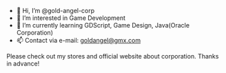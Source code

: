 - 👋 Hi, I’m @gold-angel-corp
- 👀 I’m interested in Game Development
- 🌱 I’m currently learning GDScript, Game Design, Java(Oracle Corporation)
- 📫 Contact via e-mail: goldangel@gmx.com

Please check out my stores and official website about corporation. Thanks in advance!

<!---
gold-angel-corp/gold-angel-corp is a ✨ special ✨ repository because its `README.md` (this file) appears on your GitHub profile.
You can click the Preview link to take a look at your changes.
--->
